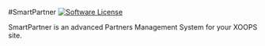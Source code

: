 #SmartPartner
[![Software License](https://img.shields.io/badge/license-GPL-brightgreen.svg?style=flat)](LICENSE) 

SmartPartner is an advanced Partners Management System for your XOOPS site. 
